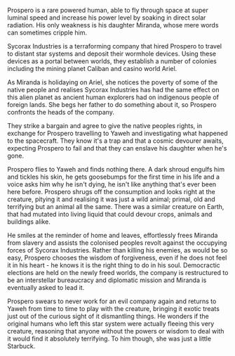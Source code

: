 Prospero is a rare powered human, able to fly through space at super luminal speed and increase his power level by soaking in direct solar radiation. His only weakness is his daughter Miranda, whose mere words can sometimes cripple him.

Sycorax Industries is a terraforming company that hired Prospero to travel to distant star systems and deposit their wormhole devices. Using these devices as a portal between worlds, they establish a number of colonies including the mining planet Caliban and casino world Ariel.

As Miranda is holidaying on Ariel, she notices the poverty of some of the native people and realises Sycorax Industries has had the same effect on this alien planet as ancient human explorers had on indigenous people of foreign lands. She begs her father to do something about it, so Prospero confronts the heads of the company.

They strike a bargain and agree to give the native peoples rights, in exchange for Prospero travelling to Yaweh and investigating what happened to the spacecraft. They know it's a trap and that a cosmic devourer awaits, expecting Prospero to fail and that they can enslave his daughter when he's gone.

Prospero flies to Yaweh and finds nothing there. A dark shroud engulfs him and tickles his skin, he gets goosebumps for the first time in his life and a voice asks him why he isn't dying, he isn't like anything that's ever been here before. Prospero shrugs off the consumption and looks right at the creature, pitying it and realising it was just a wild animal; primal, old and terrifying but an animal all the same. There was a similar creature on Earth, that had mutated into living liquid that could devour crops, animals and buildings alike.

He smiles at the reminder of home and leaves, effortlessly frees Miranda from slavery and assists the colonised peoples revolt against the occupying forces of Sycorax Industries. Rather than killing his enemies, as would be so easy, Prospero chooses the wisdom of forgiveness, even if he does not feel it in his heart - he knows it is the right thing to do in his soul. Democractic elections are held on the newly freed worlds, the company is restructured to be an interstellar bureaucracy and diplomatic mission and Miranda is eventually asked to lead it.

Prospero swears to never work for an evil company again and returns to Yaweh from time to time to play with the creature, bringing it exotic treats just out of the curious sight of it dismantling things. He wonders if the original humans who left this star system were actually fleeing this very creature, reasoning that anyone without the powers or wisdom to deal with it would find it absolutely terrifying. To him though, she was just a little Starbuck.
